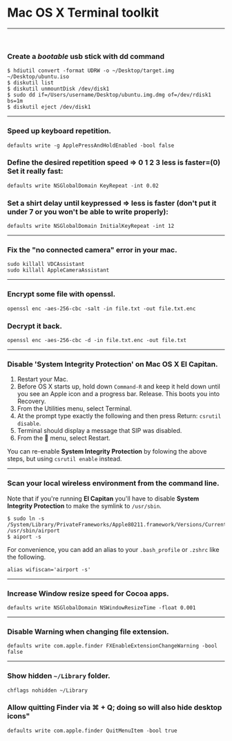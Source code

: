 # Mac OS X Terminal toolkit
---
<br>

### Create a _bootable_ usb stick with dd command	

```shell
$ hdiutil convert -format UDRW -o ~/Desktop/target.img ~/Desktop/ubuntu.iso
$ diskutil list
$ diskutil unmountDisk /dev/disk1
$ sudo dd if=/Users/username/Desktop/ubuntu.img.dmg of=/dev/rdisk1 bs=1m
$ diskutil eject /dev/disk1

```

---
### Speed up keyboard repetition.	

```shell
defaults write -g ApplePressAndHoldEnabled -bool false
```
	
### Define the desired repetition speed => 0 1 2 3 less is faster=(0) Set it really fast:
`defaults write NSGlobalDomain KeyRepeat -int 0.02`	

### Set a shirt delay until keypressed => less is faster (don't put it under 7 or you won't be able to write properly):		
`defaults write NSGlobalDomain InitialKeyRepeat -int 12`

---
### Fix the "no connected camera" error in your mac.

```shell
sudo killall VDCAssistant		
sudo killall AppleCameraAssistant
```		

---
### Encrypt some file with openssl.	

`openssl enc -aes-256-cbc -salt -in file.txt -out file.txt.enc`

### Decrypt it back.

`openssl enc -aes-256-cbc -d -in file.txt.enc -out file.txt` 

	
---		
### Disable 'System Integrity Protection' on Mac OS X **El Capitan**.	

1. Restart your Mac.
2. Before OS X starts up, hold down `Command-R` and keep it held down until you see an Apple icon and a progress bar. Release. This boots you into Recovery.
3. From the Utilities menu, select Terminal.
4. At the prompt type exactly the following and then press Return: `csrutil disable`.
5. Terminal should display a message that SIP was disabled.
6. From the  menu, select Restart.	

You can re-enable **System Integrity Protection** by folowing the above steps, but using `csrutil enable` instead.		

		
---
### Scan your local wireless environment from the command line. 

Note that if you're running **El Capitan** you'll have to disable **System Integrity Protection** to make the symlink to `/usr/sbin`.	

```shell
$ sudo ln -s /System/Library/PrivateFrameworks/Apple80211.framework/Versions/Current/Resources/airport /usr/sbin/airport 
$ aiport -s
```
For convenience, you can add an alias to your `.bash_profile` or `.zshrc` like the following.	

```shell
alias wifiscan='airport -s'
```	

---
### Increase Window resize speed for Cocoa apps.	
`defaults write NSGlobalDomain NSWindowResizeTime -float 0.001` 	

---
### Disable Warning when changing file extension.	
`defaults write com.apple.finder FXEnableExtensionChangeWarning -bool false`	

---
### Show hidden `~/Library` folder.
`chflags nohidden ~/Library`	

### Allow quitting Finder via ⌘ + Q; doing so will also hide desktop icons"	
`defaults write com.apple.finder QuitMenuItem -bool true`

 
